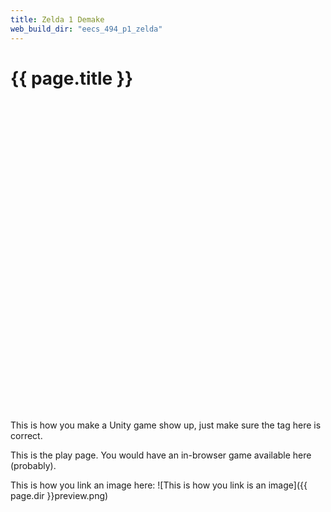 ```yaml
---
title: Zelda 1 Demake
web_build_dir: "eecs_494_p1_zelda"
---
```


# {{ page.title }}

<center>
  <script src="{{ page.dir }}{{ page.web_build_dir }}/TemplateData/UnityProgress.js"></script>
  <script src="{{ page.dir }}{{ page.web_build_dir }}/Build/UnityLoader.js"></script>
  <script>
    var gameInstance = UnityLoader.instantiate("gameContainer", "{{ page.dir }}{{ page.web_build_dir }}/Build/{{ page.web_build_dir }}.json",{onProgress: UnityProgress});
  </script>
  <div class="webgl-content">
    <div id="gameContainer" style="width: 480px; height: 480px"></div>
  </div>
</center>

<br>


This is how you make a Unity game show up, just make sure the tag here is correct.

This is the play page. You would have an in-browser game available here (probably).

This is how you link an image here:
![This is how you link is an image]({{ page.dir }}preview.png)

